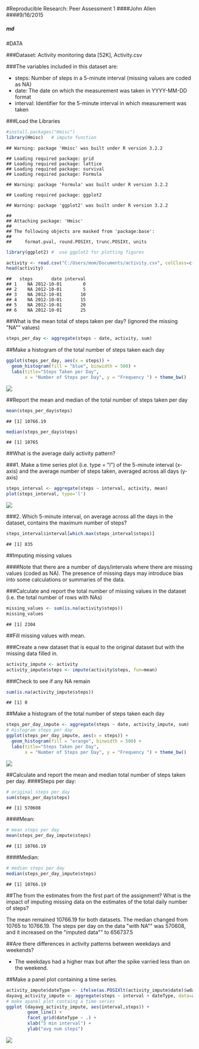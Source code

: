 #Reproducible Research: Peer Assessment 1
####John Allen
####9/16/2015 
##### md

#DATA 

###Dataset: Activity monitoring data [52K], Activity.csv

###The variables included in this dataset are:
*  steps: Number of steps in a 5-minute interval (missing values are coded as NA)
*  date: The date on which the measurement was taken in YYYY-MM-DD format
*  interval: Identifier for the 5-minute interval in which measurement was taken
  
###Load the Libraries


```r
#install.packages("Hmisc")
library(Hmisc)   # impute function
```

```
## Warning: package 'Hmisc' was built under R version 3.2.2
```

```
## Loading required package: grid
## Loading required package: lattice
## Loading required package: survival
## Loading required package: Formula
```

```
## Warning: package 'Formula' was built under R version 3.2.2
```

```
## Loading required package: ggplot2
```

```
## Warning: package 'ggplot2' was built under R version 3.2.2
```

```
## 
## Attaching package: 'Hmisc'
## 
## The following objects are masked from 'package:base':
## 
##     format.pval, round.POSIXt, trunc.POSIXt, units
```

```r
library(ggplot2) #  use ggplot2 for plotting figures

activity <- read.csv("C:/Users/mom/Documents/activity.csv", colClass=c('integer', 'Date', 'integer'))
head(activity)
```

```
##   steps       date interval
## 1    NA 2012-10-01        0
## 2    NA 2012-10-01        5
## 3    NA 2012-10-01       10
## 4    NA 2012-10-01       15
## 5    NA 2012-10-01       20
## 6    NA 2012-10-01       25
```

##What is the mean total of steps taken per day?
(ignored the missing "NA"" values)


```r
steps_per_day <- aggregate(steps ~ date, activity, sum)
```
##Make a histogram of the total number of steps taken each day


```r
ggplot(steps_per_day, aes(x = steps)) + 
  geom_histogram(fill = "blue", binwidth = 500) + 
  labs(title="Steps Taken per Day", 
       x = "Number of Steps per Day", y = "Frequency ") + theme_bw() 
```

![](PA1_template_files/figure-html/unnamed-chunk-3-1.png) 

##Report the mean and median of the total number of steps taken per day


```r
mean(steps_per_day$steps)
```

```
## [1] 10766.19
```

```r
median(steps_per_day$steps)
```

```
## [1] 10765
```

##What is the average daily activity pattern?

###1. Make a time series plot (i.e. type = "l") of the 5-minute interval (x-axis) and the average number of steps taken, averaged across all days (y-axis)

```r
steps_interval <- aggregate(steps ~ interval, activity, mean)  
plot(steps_interval, type='l')
```

![](PA1_template_files/figure-html/unnamed-chunk-5-1.png) 
  
###2. Which 5-minute interval, on average across all the days in the dataset, contains the maximum number of steps?

```r
steps_interval$interval[which.max(steps_interval$steps)]
```

```
## [1] 835
```
##Imputing missing values

####Note that there are a number of days/intervals where there are missing values (coded as NA). The presence of missing days may introduce bias into some calculations or summaries of the data.

###Calculate and report the total number of missing values in the dataset (i.e. the total number of rows with NAs)

```r
missing_values <- sum(is.na(activity$steps))
missing_values
```

```
## [1] 2304
```

##Fill missing values with mean. 

###Create a new dataset  that is equal to the original dataset but with the missing data filled in.

```r
activity_impute <- activity
activity_impute$steps <- impute(activity$steps, fun=mean) 
```

###Check to see if any NA remain

```r
sum(is.na(activity_impute$steps))
```

```
## [1] 0
```

##Make a histogram of the total number of steps taken each day 

```r
steps_per_day_impute <- aggregate(steps ~ date, activity_impute, sum)
# Histogram steps per day
ggplot(steps_per_day_impute, aes(x = steps)) + 
  geom_histogram(fill = "orange", binwidth = 500) + 
  labs(title="Steps Taken per Day", 
       x = "Number of Steps per Day", y = "Frequency ") + theme_bw() 
```

![](PA1_template_files/figure-html/unnamed-chunk-10-1.png) 

##Calculate and report the mean and median total number of steps taken per day. 
####Steps per day:

```r
# original steps per day
sum(steps_per_day$steps)
```

```
## [1] 570608
```
####Mean: 

```r
# mean steps per day
mean(steps_per_day_impute$steps)
```

```
## [1] 10766.19
```
####Median:

```r
# median steps per day
median(steps_per_day_impute$steps)
```

```
## [1] 10766.19
```

##The  from the estimates from the first part of the assignment? What is the impact of imputing missing data on the estimates of the total daily number of steps?
  
  The mean remained 10766.19 for both datasets.
  The median changed from  10765 to 10766.19.
  The steps per day on the data "with NA"" was 570608,
  and it increased on the "imputed data""  to  656737.5
  
  
  
##Are there differences in activity patterns between weekdays and weekends?  

- The weekdays had a higher max but after the spike varried less than on the    weekend.   

##Make a panel plot containing a time series.


```r
activity_impute$dateType <- ifelse(as.POSIXlt(activity_impute$date)$wday %in% c(0,6), 'weekend', 'weekday')
dayavg_activity_impute <- aggregate(steps ~ interval + dateType, data=activity_impute,mean)
# make apanel plot containg a time series
ggplot (dayavg_activity_impute, aes(interval,steps)) +
        geom_line() +
        facet_grid(dateType ~ .) +
        xlab("5 min interval") +
        ylab("avg num steps")
```

![](PA1_template_files/figure-html/unnamed-chunk-14-1.png) 
  
  

